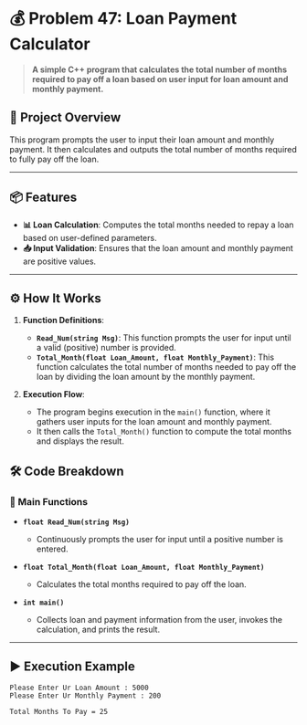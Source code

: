 # 💰 Problem 47: Loan Payment Calculator

> **A simple C++ program that calculates the total number of months required to pay off a loan based on user input for loan amount and monthly payment.**

## 🌟 Project Overview
This program prompts the user to input their loan amount and monthly payment. It then calculates and outputs the total number of months required to fully pay off the loan.

---

## 📦 Features
- **📊 Loan Calculation**: Computes the total months needed to repay a loan based on user-defined parameters.
- **📥 Input Validation**: Ensures that the loan amount and monthly payment are positive values.

---

## ⚙️ How It Works
1. **Function Definitions**:
   - **`Read_Num(string Msg)`**: This function prompts the user for input until a valid (positive) number is provided.
   - **`Total_Month(float Loan_Amount, float Monthly_Payment)`**: This function calculates the total number of months needed to pay off the loan by dividing the loan amount by the monthly payment.

2. **Execution Flow**:
   - The program begins execution in the `main()` function, where it gathers user inputs for the loan amount and monthly payment.
   - It then calls the `Total_Month()` function to compute the total months and displays the result.

## 🛠️ Code Breakdown
### 🔹 Main Functions
- **`float Read_Num(string Msg)`**
  - Continuously prompts the user for input until a positive number is entered.

- **`float Total_Month(float Loan_Amount, float Monthly_Payment)`**
  - Calculates the total months required to pay off the loan.

- **`int main()`**
  - Collects loan and payment information from the user, invokes the calculation, and prints the result.

---

## ▶️ Execution Example

```plaintext
Please Enter Ur Loan Amount : 5000
Please Enter Ur Monthly Payment : 200

Total Months To Pay = 25
